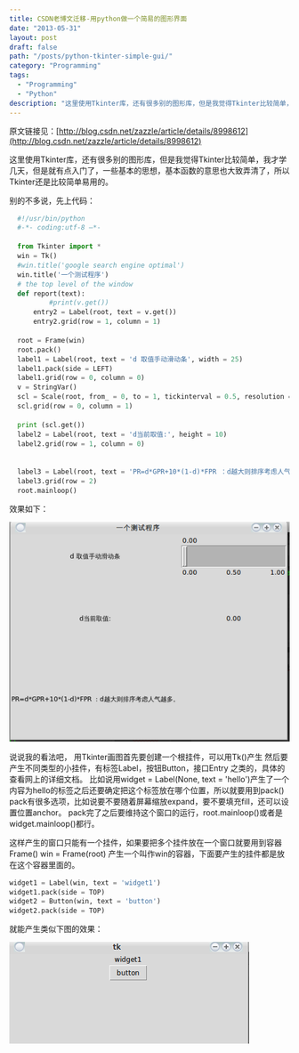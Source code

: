 ```yaml
---
title: CSDN老博文迁移-用python做一个简易的图形界面
date: "2013-05-31"
layout: post
draft: false
path: "/posts/python-tkinter-simple-gui/"
category: "Programming"
tags:
  - "Programming"
  - "Python"
description: "这里使用Tkinter库，还有很多别的图形库，但是我觉得Tkinter比较简单，我才学几天，但是就有点入门了，一些基本的思想，基本函数的意思也大致弄清了，所以Tkinter还是比较简单易用的..."
---
```


原文链接见：[http://blog.csdn.net/zazzle/article/details/8998612](http://blog.csdn.net/zazzle/article/details/8998612)

这里使用Tkinter库，还有很多别的图形库，但是我觉得Tkinter比较简单，我才学几天，但是就有点入门了，一些基本的思想，基本函数的意思也大致弄清了，所以Tkinter还是比较简单易用的。

别的不多说，先上代码：
```python
  #!/usr/bin/python
  #-*- coding:utf-8 –*-

  from Tkinter import *
  win = Tk()
  #win.title('google search engine optimal')
  win.title('一个测试程序')
  # the top level of the window
  def report(text):
          #print(v.get())
      entry2 = Label(root, text = v.get())
      entry2.grid(row = 1, column = 1)

  root = Frame(win)
  root.pack()
  label1 = Label(root, text = 'd 取值手动滑动条', width = 25)
  label1.pack(side = LEFT)
  label1.grid(row = 0, column = 0)
  v = StringVar()
  scl = Scale(root, from_ = 0, to = 1, tickinterval = 0.5, resolution = 0.01, orient = 'horizontal', variable=v, sliderlength=10, width = 40, length = 200, command=report)
  scl.grid(row = 0, column = 1)

  print (scl.get())
  label2 = Label(root, text = 'd当前取值:', height = 10)
  label2.grid(row = 1, column = 0)


  label3 = Label(root, text = 'PR=d*GPR+10*(1-d)*FPR ：d越大则排序考虑人气越多。', height = 10)
  label3.grid(row = 2)
  root.mainloop()
```

效果如下：

![./20130531113037092-python-tkinter-1.png](./20130531113037092-python-tkinter-1.png)


说说我的看法吧，
用Tkinter画图首先要创建一个根挂件，可以用Tk()产生
然后要产生不同类型的小挂件，有标签Label，按钮Button，接口Entry 之类的，具体的查看网上的详细文档。
比如说用widget = Label(None, text = 'hello')产生了一个内容为hello的标签之后还要确定把这个标签放在哪个位置，所以就要用到pack()
pack有很多选项，比如说要不要随着屏幕缩放expand，要不要填充fill，还可以设置位置anchor。
pack完了之后要维持这个窗口的运行，root.mainloop()或者是widget.mainloop()都行。

这样产生的窗口只能有一个挂件，如果要把多个挂件放在一个窗口就要用到容器Frame()
win = Frame(root) 产生一个叫作win的容器，下面要产生的挂件都是放在这个容器里面的。

```python
widget1 = Label(win, text = 'widget1')
widget1.pack(side = TOP)
widget2 = Button(win, text = 'button')
widget2.pack(side = TOP)
```

就能产生类似下图的效果：

![./20130531112728114-python-tkinter-2.png](./20130531112728114-python-tkinter-2.png)
